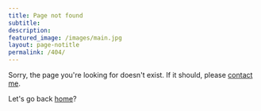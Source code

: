 ```yaml
---
title: Page not found
subtitle:
description:
featured_image: /images/main.jpg
layout: page-notitle
permalink: /404/
---
```


Sorry, the page you're looking for doesn't exist. If it should, please [contact me](https://lawrenceypil.com/contact/).

Let's go back [home](https://lawrenceypil.com/)?